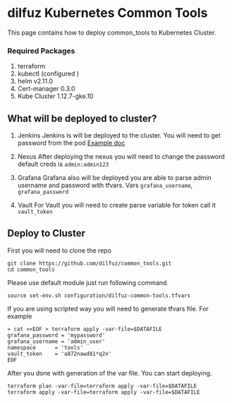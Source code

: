 # dilfuz Kubernetes Common Tools
This page contains how to deploy  common_tools to Kubernetes  Cluster.

### Required Packages
1. terraform
2. kubectl (configured )
3. helm v2.11.0
3. Cert-manager 0.3.0
4. Kube Cluster 1.12.7-gke.10

## What will be deployed to cluster?
1. Jenkins
Jenkins is will be deployed to the cluster. You will need to get password from the pod [Example doc](https://stackoverflow.com/questions/40570173/installing-jenkins-the-first-time-and-do-not-know-the-default-user-name)

2. Nexus
After deploying the nexus you will need to change the password default creds is  `admin:admin123`

4. Grafana
Grafana also will be deployed you are able to parse admin username and password with tfvars. Vars `grafana_username`, `grafana_password`

6. Vault
For Vault you will need to create parse variable for token call it `vault_token`


## Deploy to Cluster
First you will need to clone the repo
```
git clone https://github.com/dilfuz/common_tools.git
cd common_tools
```

Please use default  module just run following command.
```
source set-env.sh configuration/dilfuz-common-tools.tfvars
```

If you are using scripted way you will need to generate tfvars file. For example

```
» cat <<EOF > terraform apply -var-file=$DATAFILE                                                                     
grafana_password = 'mypassword'
grafana_username = 'admin_user'
namespace      = 'tools'
vault_token    = 'a872nawd81*q2n'
EOF
```

After you done with generation of the var file. You can start deploying.
```
terraform plan -var-file=terraform apply -var-file=$DATAFILE    
terraform apply -var-file=terraform apply -var-file=$DATAFILE
```
